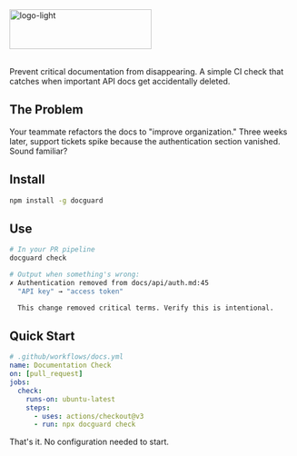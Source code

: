 <img width="250" height="70" alt="logo-light" src="https://github.com/user-attachments/assets/ab45ecc7-adad-42e2-84bd-a87145fbc01b" />
<br/><br/>

Prevent critical documentation from disappearing. A simple CI check that catches when important API docs get accidentally deleted.

## The Problem

Your teammate refactors the docs to "improve organization." Three weeks later, support tickets spike because the authentication section vanished. Sound familiar?

## Install

```bash
npm install -g docguard
```

## Use

```bash
# In your PR pipeline
docguard check

# Output when something's wrong:
✗ Authentication removed from docs/api/auth.md:45
  "API key" → "access token"

  This change removed critical terms. Verify this is intentional.
```

## Quick Start

```yaml
# .github/workflows/docs.yml
name: Documentation Check
on: [pull_request]
jobs:
  check:
    runs-on: ubuntu-latest
    steps:
      - uses: actions/checkout@v3
      - run: npx docguard check
```

That's it. No configuration needed to start.

